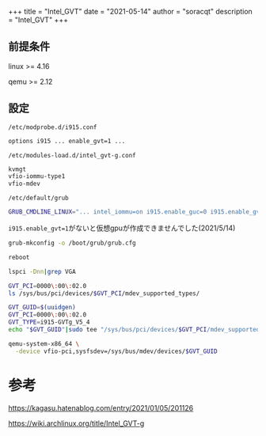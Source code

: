 +++
title = "Intel_GVT"
date = "2021-05-14"
author = "soracqt"
description = "Intel_GVT"
+++

## 前提条件

linux >= 4.16

qemu >= 2.12

## 設定

`/etc/modprobe.d/i915.conf`

```bash
options i915 ... enable_gvt=1 ...
```

`/etc/modules-load.d/intel_gvt-g.conf`

```bash
kvmgt
vfio-iommu-type1
vfio-mdev
```

`/etc/default/grub`

```bash
GRUB_CMDLINE_LINUX="... intel_iommu=on i915.enable_guc=0 i915.enable_gvt=1 ..."
```

`i915.enable_gvt=1`がないと仮想gpuが作成できませんでした(2021/5/14)

```bash
grub-mkconfig -o /boot/grub/grub.cfg
```

```bash
reboot
```

```bash
lspci -Dnn|grep VGA
```

```bash
GVT_PCI=0000\:00\:02.0
ls /sys/bus/pci/devices/$GVT_PCI/mdev_supported_types/
```

```bash
GVT_GUID=$(uuidgen)
GVT_PCI=0000\:00\:02.0
GVT_TYPE=i915-GVTg_V5_4
echo "$GVT_GUID"|sudo tee "/sys/bus/pci/devices/$GVT_PCI/mdev_supported_types/$GVT_TYPE/create"
```

```bash
qemu-system-x86_64 \
  -device vfio-pci,sysfsdev=/sys/bus/mdev/devices/$GVT_GUID
```

 # 参考

https://kagasu.hatenablog.com/entry/2021/01/05/201126

https://wiki.archlinux.org/title/Intel_GVT-g


